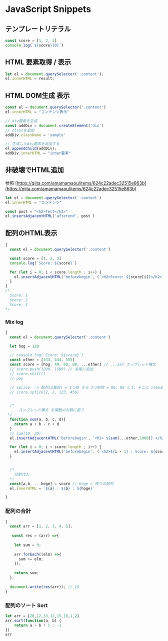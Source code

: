 # JavaScript Snippets

## テンプレートリテラル

```javascript
const score = [1, 2, 3]
console.log(`${score}[0]`)
```

## HTML 要素取得 / 表示

```javascript
let el = document.querySelector('.content');
el.innerHTML = result;
```

## HTML DOM生成 表示

```javascript
const el = document.querySelector('.content')
el.innerHTML = "コンテンツ表示"

// div要素を生成
const addDiv = document.createElement('div')
// classを追加
addDiv.className = 'sample'

// 生成したdiv要素を追加する
el.appendChild(addDiv);
addDiv.innerHTML = "inner要素"
```

## 非破壊でHTML追加

参照 [https://qiita.com/amamamaou/items/624c22adec32515e863b](https://qiita.com/amamamaou/items/624c22adec32515e863b)

```javascript
let el = document.querySelector('.content')
el.innerHTML = "コンテンツ"

const post = "<h2>Test</h2>"
el.insertAdjacentHTML('afterend', post )
```

## 配列のHTML表示

```javascript
{
  const el = document.querySelector('.content')

  const score = [1, 2, 3]
  console.log(`Score: ${score}`)

  for (let i = 0; i < score.length ; i++) {
    el.insertAdjacentHTML('beforebegin', (`<h2>Score: ${score[i]}</h2>`) )
  }
}
/*
  Score: 1
  Score: 2
  Score: 3
*/
```

### Mix log

```javascript
{
  const el = document.querySelector('.content')

  let hog = 120

  // console.log(`Score: ${score}`)
  const other = [333, 444, 555]
  const score = [hog, 40, 60, 80, ...other] // ...xxx スップレッド構文
  // score.push(1200, 1500) // 末尾に追加
  // score.shift()
  // pop

  // splice: -> 配列[2番目] = 3つ目 から 2つ削除 = 60, 80 して、そこに item追加
  // score.splice(2, 2, 123, 456)


  /*
   ...スップレッド構文 を関数の引数に使う
 */
  function sum(a, b, c, d){
    return a + b - c + d
  }
  // sum(10, 20)
  el.insertAdjacentHTML('beforebegin', `<h2> ${sum(...other,1000)} </h2>` )

  for (let i = 0; i < score.length ; i++) {
    el.insertAdjacentHTML('beforebegin', (`<h2>${i + 1} : Score: ${score[i]} </h2>`) )
  }


  /*
    分割代入
  */
  const[a,b, ...hoge] = score // hoge = 残りの配列
  el.innerHTML = `${a} : ${b} : ${hoge}`

}
```

### 配列の合計

```javascript
{
  const arr = [1, 2, 3, 4, 5];
 
   const res = (arr) =>{
    
    let sum = 0;
  
    arr.forEach((elm) =>{
      sum += elm;
    });
    
    return sum;
  };
  
  document.write(res(arr)); // 15
}
```

### 配列のソート Sort

```javascript
let arr = [20,12,33,12,15,18,1,2]
arr.sort(function(a, b) {    
    return a > b ? 1 : -1
})
arr
```

